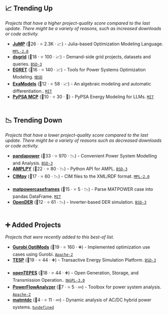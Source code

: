 ## 📈 Trending Up

_Projects that have a higher project-quality score compared to the last update. There might be a variety of reasons, such as increased downloads or code activity._

- <b><a href="https://jump.dev">JuMP</a></b> (🥉26 ·  ⭐ 2.3K · 📈) - Julia-based Optimization Modeling Language. <code><a href="http://bit.ly/3postzC">MPL-2.0</a></code> <code><img src="https://github.com/ps-wiki/best-of-ps/blob/develop/config/icons/github.ico" style="display:inline;" width="13" height="13"></code> <code><img src="https://github.com/ps-wiki/best-of-ps/blob/develop/config/icons/jupyter.ico" style="display:inline;" width="13" height="13"></code> <code><img src="https://github.com/ps-wiki/best-of-ps/blob/develop/config/icons/julia.ico" style="display:inline;" width="13" height="13"></code> <code><img src="https://github.com/ps-wiki/best-of-ps/blob/develop/config/icons/nonprofit2.ico" style="display:inline;" width="13" height="13"></code>
- <b><a href="https://github.com/dsgrid/dsgrid">dsgrid</a></b> (🥇18 ·  ⭐ 100 · 📈) - Demand-side grid projects, datasets and queries. <code><a href="http://bit.ly/3aKzpTv">BSD-3</a></code> <code><img src="https://github.com/ps-wiki/best-of-ps/blob/develop/config/icons/github.ico" style="display:inline;" width="13" height="13"></code> <code><img src="https://github.com/ps-wiki/best-of-ps/blob/develop/config/icons/python.ico" style="display:inline;" width="13" height="13"></code> <code><img src="https://github.com/ps-wiki/best-of-ps/blob/develop/config/icons/pypi.ico" style="display:inline;" width="13" height="13"></code> <code><img src="https://github.com/ps-wiki/best-of-ps/blob/develop/config/icons/lab.ico" style="display:inline;" width="13" height="13"></code>
- <b><a href="https://github.com/grid-parity-exchange/Egret">EGRET</a></b> (🥉16 ·  ⭐ 140 · 📈) - Tools for Power Systems Optimization Modeling. <code><a href="https://tldrlegal.com/search?q=BSD">❗️BSD</a></code> <code><img src="https://github.com/ps-wiki/best-of-ps/blob/develop/config/icons/github.ico" style="display:inline;" width="13" height="13"></code> <code><img src="https://github.com/ps-wiki/best-of-ps/blob/develop/config/icons/python.ico" style="display:inline;" width="13" height="13"></code> <code><img src="https://github.com/ps-wiki/best-of-ps/blob/develop/config/icons/lab.ico" style="display:inline;" width="13" height="13"></code>
- <b><a href="https://github.com/exanauts/ExaModels.jl">ExaModels</a></b> (🥉12 ·  ⭐ 58 · 📈) - An algebraic modeling and automatic differentiation.. <code><a href="http://bit.ly/34MBwT8">MIT</a></code> <code><img src="https://github.com/ps-wiki/best-of-ps/blob/develop/config/icons/github.ico" style="display:inline;" width="13" height="13"></code> <code><img src="https://github.com/ps-wiki/best-of-ps/blob/develop/config/icons/julia.ico" style="display:inline;" width="13" height="13"></code> <code><img src="https://github.com/ps-wiki/best-of-ps/blob/develop/config/icons/university.ico" style="display:inline;" width="13" height="13"></code>
- <b><a href="https://github.com/cdgaete/pypsa-mcp">PyPSA MCP</a></b> (🥇10 ·  ⭐ 30 · 🐣) - PyPSA Energy Modeling for LLMs. <code><a href="http://bit.ly/34MBwT8">MIT</a></code> <code><img src="https://github.com/ps-wiki/best-of-ps/blob/develop/config/icons/python.ico" style="display:inline;" width="13" height="13"></code> <code><img src="https://github.com/ps-wiki/best-of-ps/blob/develop/config/icons/pypi.ico" style="display:inline;" width="13" height="13"></code> <code><img src="https://github.com/ps-wiki/best-of-ps/blob/develop/config/icons/volunteer.ico" style="display:inline;" width="13" height="13"></code>

## 📉 Trending Down

_Projects that have a lower project-quality score compared to the last update. There might be a variety of reasons such as decreased downloads or code activity._

- <b><a href="https://www.pandapower.org/">pandapower</a></b> (🥇33 ·  ⭐ 970 · 📉) - Convenient Power System Modelling and Analysis. <code><a href="http://bit.ly/3aKzpTv">BSD-3</a></code> <code><img src="https://github.com/ps-wiki/best-of-ps/blob/develop/config/icons/github.ico" style="display:inline;" width="13" height="13"></code> <code><img src="https://github.com/ps-wiki/best-of-ps/blob/develop/config/icons/pypi.ico" style="display:inline;" width="13" height="13"></code> <code><img src="https://github.com/ps-wiki/best-of-ps/blob/develop/config/icons/anaconda.ico" style="display:inline;" width="13" height="13"></code> <code><img src="https://github.com/ps-wiki/best-of-ps/blob/develop/config/icons/jupyter.ico" style="display:inline;" width="13" height="13"></code> <code><img src="https://github.com/ps-wiki/best-of-ps/blob/develop/config/icons/python.ico" style="display:inline;" width="13" height="13"></code> <code><img src="https://github.com/ps-wiki/best-of-ps/blob/develop/config/icons/university.ico" style="display:inline;" width="13" height="13"></code>
- <b><a href="https://ampl.com/">AMPLPY</a></b> (🥉22 ·  ⭐ 80 · 📉) - Python API for AMPL. <code><a href="http://bit.ly/3aKzpTv">BSD-3</a></code> <code><img src="https://github.com/ps-wiki/best-of-ps/blob/develop/config/icons/github.ico" style="display:inline;" width="13" height="13"></code> <code><img src="https://github.com/ps-wiki/best-of-ps/blob/develop/config/icons/pypi.ico" style="display:inline;" width="13" height="13"></code> <code><img src="https://github.com/ps-wiki/best-of-ps/blob/develop/config/icons/anaconda.ico" style="display:inline;" width="13" height="13"></code> <code><img src="https://github.com/ps-wiki/best-of-ps/blob/develop/config/icons/jupyter.ico" style="display:inline;" width="13" height="13"></code> <code><img src="https://github.com/ps-wiki/best-of-ps/blob/develop/config/icons/python.ico" style="display:inline;" width="13" height="13"></code> <code><img src="https://github.com/ps-wiki/best-of-ps/blob/develop/config/icons/for-profit.ico" style="display:inline;" width="13" height="13"></code>
- <b><a href="https://github.com/sogno-platform/cimpy">CIMpy</a></b> (🥈17 ·  ⭐ 60 · 📉) - CIM files to the XML/RDF format. <code><a href="http://bit.ly/3postzC">MPL-2.0</a></code> <code><img src="https://github.com/ps-wiki/best-of-ps/blob/develop/config/icons/github.ico" style="display:inline;" width="13" height="13"></code> <code><img src="https://github.com/ps-wiki/best-of-ps/blob/develop/config/icons/python.ico" style="display:inline;" width="13" height="13"></code> <code><img src="https://github.com/ps-wiki/best-of-ps/blob/develop/config/icons/nonprofit2.ico" style="display:inline;" width="13" height="13"></code>
- <b><a href="https://github.com/UGM-EPSLab/matpowercaseframes">matpowercaseframes</a></b> (🥈15 ·  ⭐ 5 · 📉) - Parse MATPOWER case into pandas DataFrame. <code><a href="http://bit.ly/34MBwT8">MIT</a></code> <code><img src="https://github.com/ps-wiki/best-of-ps/blob/develop/config/icons/github.ico" style="display:inline;" width="13" height="13"></code> <code><img src="https://github.com/ps-wiki/best-of-ps/blob/develop/config/icons/python.ico" style="display:inline;" width="13" height="13"></code> <code><img src="https://github.com/ps-wiki/best-of-ps/blob/develop/config/icons/pypi.ico" style="display:inline;" width="13" height="13"></code> <code><img src="https://github.com/ps-wiki/best-of-ps/blob/develop/config/icons/jupyter.ico" style="display:inline;" width="13" height="13"></code> <code><img src="https://github.com/ps-wiki/best-of-ps/blob/develop/config/icons/university.ico" style="display:inline;" width="13" height="13"></code>
- <b><a href="https://www.epri.com/OpenDER">OpenDER</a></b> (🥉12 ·  ⭐ 61 · 📉) - Inverter-based DER simulation. <code><a href="http://bit.ly/3aKzpTv">BSD-3</a></code> <code><img src="https://github.com/ps-wiki/best-of-ps/blob/develop/config/icons/pypi.ico" style="display:inline;" width="13" height="13"></code> <code><img src="https://github.com/ps-wiki/best-of-ps/blob/develop/config/icons/jupyter.ico" style="display:inline;" width="13" height="13"></code> <code><img src="https://github.com/ps-wiki/best-of-ps/blob/develop/config/icons/python.ico" style="display:inline;" width="13" height="13"></code> <code><img src="https://github.com/ps-wiki/best-of-ps/blob/develop/config/icons/c.ico" style="display:inline;" width="13" height="13"></code> <code><img src="https://github.com/ps-wiki/best-of-ps/blob/develop/config/icons/nonprofit2.ico" style="display:inline;" width="13" height="13"></code>

## ➕ Added Projects

_Projects that were recently added to this best-of list._

- <b><a href="https://www.gurobi.com/features/gurobi-optimods/">Gurobi OptiMods</a></b> (🥈19 ·  ⭐ 160 · ➕) - Implemented optimization use cases using Gurobi. <code><a href="http://bit.ly/3nYMfla">Apache-2</a></code> <code><img src="https://github.com/ps-wiki/best-of-ps/blob/develop/config/icons/github.ico" style="display:inline;" width="13" height="13"></code> <code><img src="https://github.com/ps-wiki/best-of-ps/blob/develop/config/icons/python.ico" style="display:inline;" width="13" height="13"></code> <code><img src="https://github.com/ps-wiki/best-of-ps/blob/develop/config/icons/for-profit.ico" style="display:inline;" width="13" height="13"></code>
- <b><a href="https://github.com/pnnl/tesp">TESP</a></b> (🥈19 ·  ⭐ 44 · ➕) - Transactive Energy Simulation Platform. <code><a href="http://bit.ly/3aKzpTv">BSD-3</a></code> <code><img src="https://github.com/ps-wiki/best-of-ps/blob/develop/config/icons/github.ico" style="display:inline;" width="13" height="13"></code> <code><img src="https://github.com/ps-wiki/best-of-ps/blob/develop/config/icons/python.ico" style="display:inline;" width="13" height="13"></code> <code><img src="https://github.com/ps-wiki/best-of-ps/blob/develop/config/icons/jupyter.ico" style="display:inline;" width="13" height="13"></code> <code><img src="https://github.com/ps-wiki/best-of-ps/blob/develop/config/icons/pypi.ico" style="display:inline;" width="13" height="13"></code> <code><img src="https://github.com/ps-wiki/best-of-ps/blob/develop/config/icons/lab.ico" style="display:inline;" width="13" height="13"></code>
- <b><a href="https://github.com/IIT-EnergySystemModels/openTEPES">openTEPES</a></b> (🥉18 ·  ⭐ 44 · ➕) - Open Generation, Storage, and Transmission Operation.. <code><a href="http://bit.ly/3pwmjO5">❗️AGPL-3.0</a></code> <code><img src="https://github.com/ps-wiki/best-of-ps/blob/develop/config/icons/python.ico" style="display:inline;" width="13" height="13"></code> <code><img src="https://github.com/ps-wiki/best-of-ps/blob/develop/config/icons/jupyter.ico" style="display:inline;" width="13" height="13"></code> <code><img src="https://github.com/ps-wiki/best-of-ps/blob/develop/config/icons/github.ico" style="display:inline;" width="13" height="13"></code> <code><img src="https://github.com/ps-wiki/best-of-ps/blob/develop/config/icons/university.ico" style="display:inline;" width="13" height="13"></code>
- <b><a href="https://github.com/power-flow-analyzer/PowerFlowAnalyzer">PowerFlowAnalyzer</a></b> (🥉7 ·  ⭐ 5 · 💤) - Toolbox for power system analysis. <code><a href="http://bit.ly/3nYMfla">Apache-2</a></code> <code><img src="https://github.com/ps-wiki/best-of-ps/blob/develop/config/icons/octave.ico" style="display:inline;" width="13" height="13"></code> <code><img src="https://github.com/ps-wiki/best-of-ps/blob/develop/config/icons/java.ico" style="display:inline;" width="13" height="13"></code> <code><img src="https://github.com/ps-wiki/best-of-ps/blob/develop/config/icons/university.ico" style="display:inline;" width="13" height="13"></code>
- <b><a href="https://github.com/HuaizhiWang/matmtdc">matmtdc</a></b> (🥉4 ·  ⭐ 11 · 💤) - Dynamic analysis of AC/DC hybrid power systems. <code><a href="https://tldrlegal.com/search?q=undefined">❗️undefined</a></code> <code><img src="https://github.com/ps-wiki/best-of-ps/blob/develop/config/icons/octave.ico" style="display:inline;" width="13" height="13"></code> <code><img src="https://github.com/ps-wiki/best-of-ps/blob/develop/config/icons/university.ico" style="display:inline;" width="13" height="13"></code>

